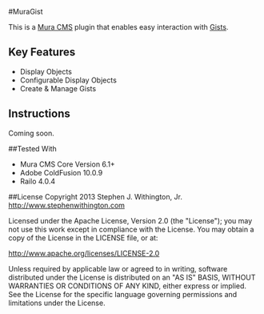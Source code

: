 #MuraGist

This is a [Mura CMS](http://getmura.com) plugin that enables easy interaction with [Gists](https://gist.github.com).

## Key Features
* Display Objects
* Configurable Display Objects
* Create & Manage Gists

## Instructions
Coming soon.


##Tested With
* Mura CMS Core Version 6.1+
* Adobe ColdFusion 10.0.9
* Railo 4.0.4


##License
Copyright 2013 Stephen J. Withington, Jr. <http://www.stephenwithington.com>

Licensed under the Apache License, Version 2.0 (the "License"); you may not use this work except in compliance with the License. You may obtain a copy of the License in the LICENSE file, or at:

http://www.apache.org/licenses/LICENSE-2.0

Unless required by applicable law or agreed to in writing, software distributed under the License is distributed on an "AS IS" BASIS, WITHOUT WARRANTIES OR CONDITIONS OF ANY KIND, either express or implied. See the License for the specific language governing permissions and limitations under the License.
